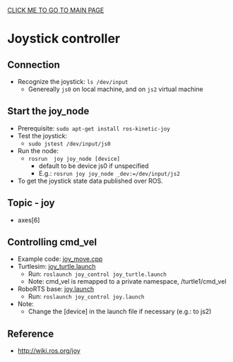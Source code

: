 [CLICK ME TO GO TO MAIN PAGE](../README.md#table-of-content-dev-notes)

# Joystick controller

## Connection
- Recognize the joystick: `ls /dev/input`
  - Genereally `js0` on local machine, and on `js2` virtual machine

## Start the joy_node
- Prerequisite: `sudo apt-get install ros-kinetic-joy`
- Test the joystick:
  - `sudo jstest /dev/input/js0`
- Run the node:
  - `rosrun  joy joy_node [device]`
    - default to be device js0 if unspecified
    - E.g.: `rosrun joy joy_node _dev:=/dev/input/js2`
- To get the joystick state data published over ROS.

## Topic - joy
  - axes[6]

## Controlling cmd_vel
- Example code: [joy_move.cpp](src/joy_control/src/joy_move.cpp)
- Turtlesim: [joy_turtle.launch](src/joy_control/launch/joy_turtle.launch)
  - Run: `roslaunch joy_control joy_turtle.launch`
  - Note: cmd_vel is remapped to a private namespace, /turtle1/cmd_vel
- RoboRTS base: [joy.launch](src/joy_control/launch/joy.launch)
  - Run: `roslaunch joy_control joy.launch`
- Note:
  - Change the [device] in the launch file if necessary (e.g.: to js2)

## Reference
- http://wiki.ros.org/joy
